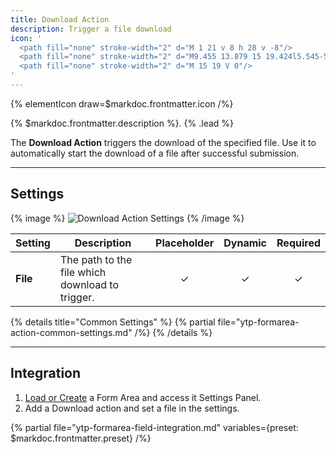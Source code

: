 ```yaml
---
title: Download Action
description: Trigger a file download
icon: '
  <path fill="none" stroke-width="2" d="M 1 21 v 8 h 28 v -8"/>
  <path fill="none" stroke-width="2" d="M9.455 13.879 15 19.424l5.545-5.545"/>
  <path fill="none" stroke-width="2" d="M 15 19 V 0"/>
'
---
```


{% elementIcon draw=$markdoc.frontmatter.icon /%}

{% $markdoc.frontmatter.description %}. {% .lead %}

The **Download Action** triggers the download of the specified file. Use it to automatically start the download of a file after successful submission.

---

## Settings

{% image %}
![Download Action Settings](/assets/ytp/forms/action-download-settings.webp)
{% /image %}

| Setting | Description | Placeholder | Dynamic | Required |
| ------- | ----------- | :---------: | :-----: | :------: |
| **File** | The path to the file which download to trigger. | &#x2713; | &#x2713; | &#x2713; |

{% details title="Common Settings" %}
    {% partial file="ytp-formarea-action-common-settings.md" /%}
{% /details %}

---

## Integration

1. [Load or Create](../integration) a Form Area and access it Settings Panel.
1. Add a Download action and set a file in the settings.

{% partial file="ytp-formarea-field-integration.md" variables={preset: $markdoc.frontmatter.preset} /%}

